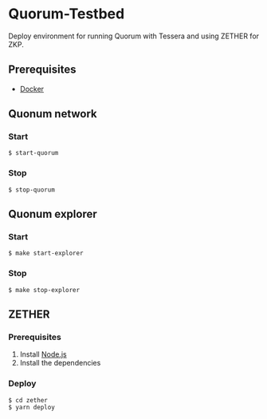 # Quorum-Testbed

Deploy environment for running Quorum with Tessera and using ZETHER for ZKP.

## Prerequisites

- [Docker](https://docs.docker.com/install/)

## Quonum network

### Start

```
$ start-quorum
```

### Stop

```
$ stop-quorum
```

## Quonum explorer

### Start

```
$ make start-explorer
```

### Stop

```
$ make stop-explorer
```

## ZETHER

### Prerequisites

1. Install [Node.js](https://nodejs.org/en/)
2. Install the dependencies

### Deploy

```
$ cd zether
$ yarn deploy
```
